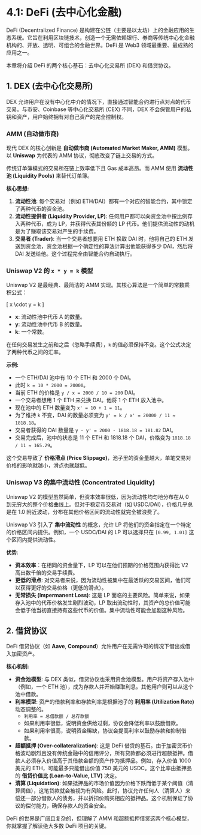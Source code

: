 # 4.1: DeFi (去中心化金融)

DeFi (Decentralized Finance) 是构建在公链（主要是以太坊）上的金融应用的生态系统。它旨在利用区块链技术，创造一个无需依赖银行、券商等传统中心化金融机构的、开放、透明、可组合的金融世界。DeFi 是 Web3 领域最重要、最成熟的应用之一。

本章将介绍 DeFi 的两个核心基石：去中心化交易所 (DEX) 和借贷协议。

## 1. DEX (去中心化交易所)

DEX 允许用户在没有中心化中介的情况下，直接通过智能合约进行点对点的代币交易。与币安、Coinbase 等中心化交易所 (CEX) 不同，DEX 不会保管用户的私钥和资产，用户始终拥有对自己资产的完全控制权。

### AMM (自动做市商)

现代 DEX 的核心创新是 **自动做市商 (Automated Market Maker, AMM)** 模型。以 **Uniswap** 为代表的 AMM 协议，彻底改变了链上交易的方式。

传统订单簿模式的交易所在链上效率低下且 Gas 成本高昂。而 AMM 使用 **流动性池 (Liquidity Pools)** 来替代订单簿。

**核心思想:**

1.  **流动性池**: 每个交易对（例如 ETH/DAI）都有一个对应的智能合约，其中锁定了两种代币的资金池。
2.  **流动性提供者 (Liquidity Provider, LP)**: 任何用户都可以向资金池中按比例存入两种代币，成为 LP，并获得代表其份额的 LP 代币。他们提供流动性的动机是为了赚取该交易对产生的手续费。
3.  **交易者 (Trader)**: 当一个交易者想要用 ETH 换取 DAI 时，他将自己的 ETH 发送到资金池，资金池根据一个确定性的算法计算出他能获得多少 DAI，然后将 DAI 发送给他。这个过程完全由智能合约自动执行。

### Uniswap V2 的 `x * y = k` 模型

Uniswap V2 是最经典、最简洁的 AMM 实现。其核心算法是一个简单的常数乘积公式：

\[ x \cdot y = k \]

- **x**: 流动性池中代币 A 的数量。
- **y**: 流动性池中代币 B 的数量。
- **k**: 一个常数。

在任何交易发生之前和之后（忽略手续费），`k` 的值必须保持不变。这个公式决定了两种代币之间的汇率。

**示例:**
- 一个 ETH/DAI 池中有 10 个 ETH 和 2000 个 DAI。
- 此时 `k = 10 * 2000 = 20000`。
- 当前 ETH 的价格是 `y / x = 2000 / 10 = 200` DAI。
- 一个交易者想用 1 个 ETH 来兑换 DAI。他将 1 个 ETH 放入池中。
- 现在池中的 ETH 数量变为 `x' = 10 + 1 = 11`。
- 为了维持 `k` 不变，DAI 的数量必须变为 `y' = k / x' = 20000 / 11 ≈ 1818.18`。
- 交易者获得的 DAI 数量是 `y - y' = 2000 - 1818.18 = 181.82` DAI。
- 交易完成后，池中的状态是 11 个 ETH 和 1818.18 个 DAI，价格变为 `1818.18 / 11 ≈ 165.29`。

这个交易导致了 **价格滑点 (Price Slippage)**，池子里的资金量越大，单笔交易对价格的影响就越小，滑点也就越低。

### Uniswap V3 的集中流动性 (Concentrated Liquidity)

Uniswap V2 的模型虽然简单，但资本效率很低，因为流动性均匀地分布在从 0 到无穷大的整个价格曲线上。但对于稳定币交易对（如 USDC/DAI），价格几乎总是在 1.0 附近波动，分布在其他价格区间的流动性就完全被浪费了。

Uniswap V3 引入了 **集中流动性** 的概念，允许 LP 将他们的资金指定在一个特定的价格区间内提供。例如，一个 USDC/DAI 的 LP 可以选择只在 `[0.99, 1.01]` 这个区间内提供流动性。

**优势**:
- **资本效率**：在相同的资金量下，LP 可以在他们预期的价格范围内获得比 V2 高出数千倍的交易手续费。
- **更低的滑点**: 对交易者来说，因为流动性被集中在最活跃的交易区间，他们可以获得更好的交易价格（更低的滑点）。
- **无常损失 (Impermanent Loss)**: 这是 LP 面临的主要风险。简单来说，如果存入池中的代币价格发生剧烈波动，LP 取出流动性时，其资产的总价值可能会低于他当初直接持有这些代币的价值。集中流动性可能会加剧这种风险。

## 2. 借贷协议

DeFi 借贷协议（如 **Aave**, **Compound**）允许用户在无需许可的情况下借出或借入加密资产。

**核心机制:**

- **资金池模型**: 与 DEX 类似，借贷协议也采用资金池模型。用户将资产存入池中（例如，一个 ETH 池），成为存款人并开始赚取利息。其他用户则可以从这个池中借款。
- **利率模型**: 资产的借款利率和存款利率是根据池子的 **利用率 (Utilization Rate)** 动态调整的。
  - `利用率 = 总借款额 / 总存款额`
  - 如果利用率很低，说明资金供给过剩，协议会降低利率以鼓励借款。
  - 如果利用率很高，说明资金稀缺，协议会提高利率以鼓励存款和抑制借款。
- **超额抵押 (Over-collateralization)**: 这是 DeFi 借贷的基石。由于加密货币价格波动剧烈且没有传统金融中的信用评分，所有贷款都必须进行超额抵押。借款人必须存入价值高于其借款金额的资产作为抵押品。例如，存入价值 1000 美元的 ETH，可能最多只能借出价值 750 美元的 USDC。这个比率由抵押品的 **借贷价值比 (Loan-to-Value, LTV)** 决定。
- **清算 (Liquidation)**: 如果抵押品的市场价值因为价格下跌而低于某个阈值（清算阈值），这笔贷款就会被视为有风险。此时，协议允许任何人（清算人）来偿还一部分借款人的债务，并以折扣价购买相应的抵押品。这个机制保证了协议的偿付能力，确保存款人的资金安全。

DeFi 的世界是广阔且复杂的，但理解了 AMM 和超额抵押借贷这两个核心模型，你就掌握了解读绝大多数 DeFi 项目的关键。 